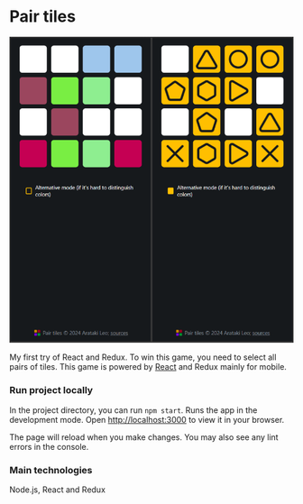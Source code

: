 # Pair tiles

![](preview.png)

My first try of React and Redux. To win this game, you need to select all pairs of tiles.
This game is powered by [React](https://github.com/facebook/create-react-app) and Redux mainly for mobile.

### Run project locally
In the project directory, you can run `npm start`.
Runs the app in the development mode. Open [http://localhost:3000](http://localhost:3000) to view it in your browser.

The page will reload when you make changes. You may also see any lint errors in the console.

### Main technologies
Node.js, React and Redux